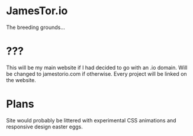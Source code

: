 # JamesTor.io
The breeding grounds...

# ???
This will be my main website if I had decided to go with an .io domain. Will be changed to jamestorio.com if otherwise. Every project will be linked on the website.

# Plans
Site would probably be littered with experimental CSS animations and responsive design easter eggs.
